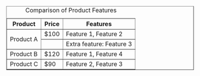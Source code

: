 <!DOCTYPE html>
<html>
<head>
    <title>Sample Table Assignment</title>
</head>
<body>
    <table border="1">
        <caption>Comparison of Product Features</caption>
        <tr>
            <th>Product</th>
            <th>Price</th>
            <th>Features</th>
        </tr>
        <tr>
            <td rowspan="2">Product A</td>
            <td>$100</td>
            <td>Feature 1, Feature 2</td>
        </tr>
        <tr>
            <td></td>
            <td>Extra feature: Feature 3</td>
        </tr>
        <tr>
            <td>Product B</td>
            <td>$120</td>
            <td>Feature 1, Feature 4</td>
        </tr>
        <tr>
            <td>Product C</td>
            <td>$90</td>
            <td>Feature 2, Feature 3</td>
        </tr>
    </table>
</body>
</html>
